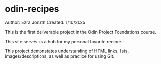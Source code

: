 # odin-recipes
Author: Ezra Jonath
Created: 1/10/2025

This is the first deliverable project in the Odin Project Foundations course.

This site serves as a hub for my personal favorite recipes. 

This project demonstates understanding of HTML links, lists, images/descriptions,
as well as practice for using Git. 